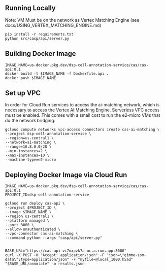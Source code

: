 ## Running Locally

Note: VM Must be on the network as Vertex Matching Engine (see docs/USING_VERTEX_MATCHING_ENGINE.md)

```
pip install -r requirements.txt
python src/casp/api/server.py
```

## Building Docker Image

```
IMAGE_NAME=us-docker.pkg.dev/dsp-cell-annotation-service/cas/cas-api:0.1
docker build -t $IMAGE_NAME -f Dockerfile.api .
docker push $IMAGE_NAME
```
## Set up VPC 
In order for Cloud Run services to access the ai-matching network, which is necessary to access the Vertex AI Matching Engine, Serverless VPC access must be enabled.  This comes with a small cost to run the e2-micro VMs that do the network bridging.

```
gcloud compute networks vpc-access connectors create cas-ai-matching \
--project dsp-cell-annotation-service \
--region=us-central1 \
--network=ai-matching \
--range=10.8.0.0/28 \
--min-instances=2 \
--max-instances=10 \
--machine-type=e2-micro
```

## Deploying Docker Image via Cloud Run
```
IMAGE_NAME=us-docker.pkg.dev/dsp-cell-annotation-service/cas/cas-api:0.1
PROJECT_ID=dsp-cell-annotation-service

gcloud run deploy cas-api \
--project $PROJECT_ID \
--image $IMAGE_NAME \
--region us-central1 \
--platform managed \
--port 8000 \
--allow-unauthenticated \
--vpc-connector cas-ai-matching \
--command python --args "casp/api/server.py"


BASE_URL="https://cas-api-vi7nxpvk7a-uc.a.run.app:8000"
curl -X POST -H "Accept: application/json" -F "json=\"gimme-som-data\";type=application/json" -F "myfile=@local_1000.h5ad" "$BASE_URL/annotate" -o results.json
